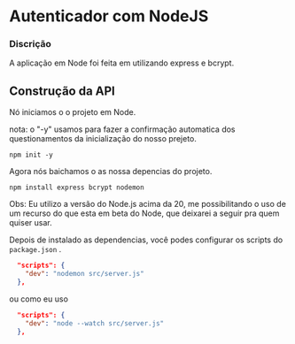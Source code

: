 # Autenticador com NodeJS

### Discrição

A aplicação em Node foi feita em utilizando express e bcrypt.

## Construção da API

Nó iniciamos o o projeto em Node.

nota: o "-y" usamos para fazer a confirmação automatica dos questionamentos da inicialização do nosso prejeto. 

 ```shell
npm init -y
```

Agora nós baichamos o as nossa depencias do projeto.
   
```shell 
npm install express bcrypt nodemon
```
Obs: Eu utilizo a versão do Node.js acima da 20, me possibilitando o uso de um recurso do que esta em beta do Node, que deixarei a seguir pra quem quiser usar.

Depois de instalado as dependencias, você podes configurar os scripts do `package.json` .

```package.json
  "scripts": {
    "dev": "nodemon src/server.js"
  },
```

ou como eu uso

```package.json
  "scripts": {
    "dev": "node --watch src/server.js"
  },
```
